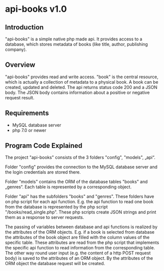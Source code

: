 ﻿api-books v1.0
===========================


Introduction
------------

"api-books" is a simple native php made api. It provides access to a database, which stores metadata of books (like title, author, publishing company).


Overview
--------

"api-books" provides read and write access. "book" is the central resource, which is actually a collection of metadata to a physical book. A book can be created, updated and deleted. The api returns status code 200 and a JSON body. The JSON body contains information about a positive or negative request result.


Requirements
------------

* MySQL database server
* php 7.0 or newer


Program Code Explained
----------------------

The project "api-books" consists of the 3 folders "config", "models", „api“.

Folder "config" provides the connection to the MySQL database server and the login credentials are stored there.

Folder "models" contains the ORM of the database tables "books" and „genres“. Each table is represented by a corresponding object. 

Folder "api" has the subfolders "books" and "genres". These folders have on php script for each api function. E.g. the api function to read one book from the database is represented by the php script "/books/read_single.php". These php scripts create JSON strings and print them as a response to server requests.

The passing of variables between database and api functions is realized by the attributes of the ORM objects. E.g. if a book is selected from database the attributes of the book object are filled with the column values of the specific table. These attributes are read from the php script that implements the specific api function to read information from the corresponding table. The other way round user input (e.g. the content of a http POST request body) is saved to the attributes of an ORM object. By the attributes of the ORM object the database request will be created.



